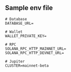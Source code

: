 ## Sample env file

```
# Database
DATABASE_URL=

# Wallet
WALLET_PRIVATE_KEY=

# RPC
SOLANA_RPC_HTTP_MAINNET_URL=
SOLANA_RPC_HTTP_DEVNET_URL=

# Jupiter
CLUSTER=mainnet-beta
```

